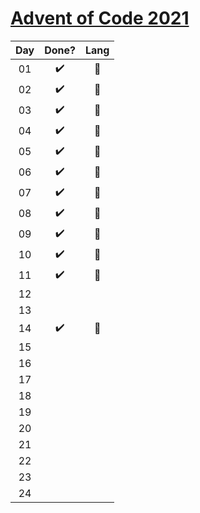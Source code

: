 # [Advent of Code 2021](https://adventofcode.com/2021)

|Day|Done?|Lang|
|:-:|:---:|:--:|
|01|✔️|🦀|
|02|✔️|🦀|
|03|✔️|🦀|
|04|✔️|🦀|
|05|✔️|🦀|
|06|✔️|🦀|
|07|✔️|🦀|
|08|✔️|🦀|
|09|✔️|🦀|
|10|✔️|🦀|
|11|✔️|🦀|
|12|||
|13|||
|14|✔️|🦀|
|15|||
|16|||
|17|||
|18|||
|19|||
|20|||
|21|||
|22|||
|23|||
|24|||
